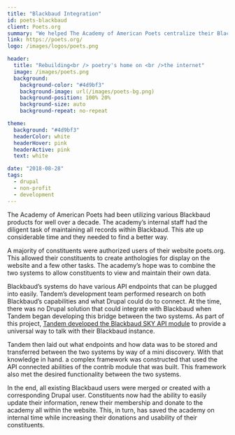 ```yaml
---
title: "Blackbaud Integration"
id: poets-blackbaud
client: Poets.org
summary: "We helped The Academy of American Poets centralize their Blackbaud-powered fundraising efforts on their Drupal website."
link: https://poets.org/
logo: /images/logos/poets.png

header:
  title: "Rebuilding<br /> poetry's home on <br />the internet"
  image: /images/poets.png
  background:
    background-color: "#4d9bf3"
    background-image: url(/images/poets-bg.png)
    background-position: 100% 20%
    background-size: auto
    background-repeat: no-repeat

theme:
  background: "#4d9bf3"
  headerColor: white
  headerHover: pink
  headerActive: pink
  text: white

date: "2018-08-28"
tags:
  - drupal
  - non-profit
  - development
---
```


The Academy of American Poets had been utilizing various Blackbaud products for well over a decade. The academy’s internal staff had the diligent task of maintaining all records within Blackbaud. This ate up considerable time and they needed to find a better way.

A majority of constituents were authorized users of their website poets.org.  This allowed their constituents to create anthologies for display on the website and a few other tasks.   The academy’s hope was to combine the two systems to allow constituents to view and maintain their own data.

Blackbaud’s systems do have various API endpoints that can be plugged into easily.  Tandem’s development team performed research on both Blackbaud’s capabilities and what Drupal could do to connect. At the time, there was no Drupal solution that could integrate with Blackbaud when Tandem began developing this bridge between the two systems. As part of this project, [Tandem developed the Blackbaud SKY API module](https://www.drupal.org/project/blackbaud_sky_api) to provide a universal way to talk with their Blackbaud instance.

Tandem then laid out what endpoints and how data was to be stored and transferred between the two systems by way of a mini discovery.  With that knowledge in hand. a complex framework was constructed that used the API connected abilities of the contrib module that was built.  This framework also met the desired functionality between the two systems.

In the end, all existing Blackbaud users were merged or created with a corresponding Drupal user.  Constituents now had the ability to easily update their information, renew their membership and donate to the academy all within the website.  This, in turn, has saved the academy on internal time while increasing their donations and usability of their constituents.

